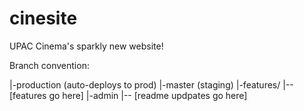 # cinesite
UPAC Cinema's sparkly new website!

Branch convention:

|-production (auto-deploys to prod)
|-master (staging)
|-features/
|-- [features go here]
|-admin
|-- [readme updpates go here]
